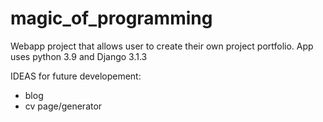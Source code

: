 # magic_of_programming

Webapp project that allows user to create their own project portfolio. App uses python 3.9 and Django 3.1.3

IDEAS for future developement:
- blog
- cv page/generator
